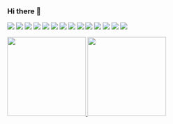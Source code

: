 ### Hi there 👋

<!--
**Mr-Fullstack/Mr-fullstack** is a ✨ _special_ ✨ repository because its `README.md` (this file) appears on your GitHub profile.

Here are some ideas to get you started:

- 🔭 I’m currently working on ...
- 🌱 I’m currently learning ...
- 👯 I’m looking to collaborate on ...
- 🤔 I’m looking for help with ...
- 💬 Ask me about ...
- 📫 How to reach me: ...
- 😄 Pronouns: ...
- ⚡ Fun fact: ...
-->
<p>
  
<img src="https://img.shields.io/badge/HTML5-E34F26?logo=HTML5&logoColor=white&style=for-the-badge" />
<img src="https://img.shields.io/badge/CSS3-1572B6?logo=CSS3&logoColor=white&style=for-the-badge" />
<img src="https://img.shields.io/badge/JavaScript-F7DF1E?logo=JavaScript&logoColor=white&style=for-the-badge" />
<img src="https://img.shields.io/badge/TypeScript-3178C6?logo=TypeScript&logoColor=white&style=for-the-badge" />
<img src="https://img.shields.io/badge/ReactJS-09D3AC?logo=CreateReactApp&logoColor=white&style=for-the-badge" />
<img src="https://img.shields.io/badge/ReactNative-61DAFB?logo=Rect&logoColor=white&style=for-the-badge" />
<img src="https://img.shields.io/badge/Figma-F24E1E?logo=Figma&logoColor=white&style=for-the-badge" />
<img src="https://img.shields.io/badge/Sass-151515?logo=Sass&logoColor=CC6699&style=for-the-badge" />
<img src="https://img.shields.io/badge/StyledComponents-151515?logo=StyledComponents&logoColor=DB7093&style=for-the-badge" />
<img src="https://img.shields.io/badge/MongoDB-47A248?logo=MongoDB&logoColor=white&style=for-the-badge" />
<img src="https://img.shields.io/badge/Firebase-FFCA28?logo=Firebase&logoColor=white&style=for-the-badge" />
<img src="https://img.shields.io/badge/SQL-151515?logo=TypeScript&logoColor=white&style=for-the-badge" />
<img src="https://img.shields.io/badge/MYSQL-4479A1?logo=MYSQL&logoColor=white&style=for-the-badge" />
<img src="https://img.shields.io/badge/Unity-FFFFFF?logo=Unity&logoColor=white&style=for-the-badge" />
  
  
</p>
<div>
<a href="https://github.com/Mr-fullstack">
<img height="180em" src="https://github-readme-stats.vercel.app/api/top-langs/?username=Mr-fullstack&layout=compact&langs_count=7&theme=dark"/>
<img height="180em" src="https://github-readme-stats.vercel.app/api?username=Mr-fullstack&show_icons=true&theme=dark&include_all_commits=true&count_private=true"/>
</div>
